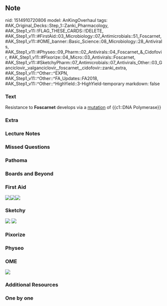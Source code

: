 ## Note
nid: 1514910720806
model: AnKingOverhaul
tags: #AK_Original_Decks::Step_1::Zanki_Pharmacology, #AK_Step1_v11::!FLAG_THESE_CARDS::!DELETE, #AK_Step1_v11::#FirstAid::03_Microbiology::07_Antimicrobials::51_Foscarnet, #AK_Step1_v11::#OME_banner::Basic_Science::08_Microbiology::28_Antivirals, #AK_Step1_v11::#Physeo::09_Pharm::02_Antivirals::04_Foscarnet_&_Cidofovir, #AK_Step1_v11::#Pixorize::04_Micro::03_Antivirals::Foscarnet, #AK_Step1_v11::#SketchyPharm::07_Antimicrobials::07_Antivirals_Other::03_Ganciclovir,_valganciclovir,_foscarnet,_cidofovir::zanki_extra, #AK_Step1_v11::^Other::^EXPN, #AK_Step1_v11::^Other::^FA_Updates::FA2018, #AK_Step1_v11::^Other::^HighYield::3-HighYield-temporary
markdown: false

### Text
Resistance to <b>Foscarnet</b> develops via a <u>mutation</u> of
{{c1::DNA Polymerase}}

### Extra


### Lecture Notes


### Missed Questions


### Pathoma


### Boards and Beyond


### First Aid
<img src="paste-305286275399683.jpg"><img src=
"paste-17046725197827.jpg"><img src="paste-14950781157379.jpg">

### Sketchy
<img src="paste-394359602151427.jpg"> <img src=
"Screen%20Shot%202020-01-28%20at%206.32.02%20PM.png">

### Pixorize


### Physeo


### OME
<div class="ome-widget">
  <a href=
  "https://onlinemeded.org/spa/microbiology/antivirals/acquire?ref=anki">
  <img src="_OME_AnkiFlashcards_Lesson_1.png"></a>
</div>

### Additional Resources


### One by one

